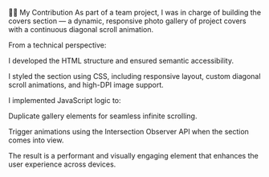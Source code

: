 👩‍💻 My Contribution
As part of a team project, I was in charge of building the covers section — a dynamic, responsive photo gallery of project covers with a continuous diagonal scroll animation.

From a technical perspective:

I developed the HTML structure and ensured semantic accessibility.

I styled the section using CSS, including responsive layout, custom diagonal scroll animations, and high-DPI image support.

I implemented JavaScript logic to:

Duplicate gallery elements for seamless infinite scrolling.

Trigger animations using the Intersection Observer API when the section comes into view.

The result is a performant and visually engaging element that enhances the user experience across devices.
